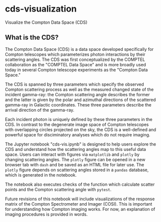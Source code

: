 # cds-visualization
Visualize the Compton Data Space (CDS)

## What is the CDS?

The Compton Data Space (CDS) is a data space developed specifically for Compton telescopes which parameterizes photon interactions by their scattering angles. 
The CDS was first conceptualized by the COMPTEL collaboration as the "COMPTEL Data Space" and is more broadly used today in several Compton telescope experiments as the "Compton Data Space." 

The CDS is spanned by three parameters which specify the observed Compton scattering process as well as the measured changed state of the incident gamma-ray: the Compton scattering angle describes the former and the latter is given by the polar and azimuthal directions of the scattered gamma-ray in Galactic coordinates. These three parameters describe the arrival direction of the gamma-ray. 

Each incident photon is uniquely defined by these three parameters in the CDS. In contrast to the degenerate image space of Compton telescopes with overlapping circles projected on the sky, the CDS is a well-defined and powerful space for disciminatory analyses which do not require imaging. 

The Jupyter notebook "cds-vis.ipynb" is designed to help users explore the CDS and understand how the scattering angles map to this useful data space. Users can 
interact with figures via ```matplotlib``` and ```plotly``` by changing scattering angles. The ```plotly``` figure can be opened in a new browser tab with ```dash``` and be saved as an HTML file for later use. The ```plotly``` figure depends on scattering angles stored in a ```pandas``` database, which is generated in the notebook. 

The notebook also executes checks of the function which calculate scatter points and the Compton scattering angle with ```pytest```.

Future revisions of this notebook will include visualizations of the response matrix of the Compton Spectrometer and Imager (COSI). This is important for understanding how Compton imaging works. 
For now, an explanation of imaging procedures is provided in words. 
